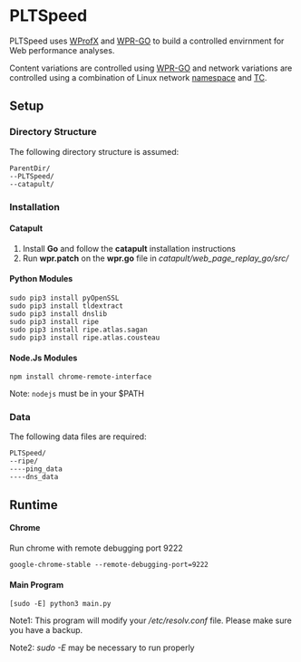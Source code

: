 PLTSpeed
=======================

PLTSpeed uses [WProfX] and [WPR-GO] to build a controlled envirnment for Web performance analyses.

Content variations are controlled using [WPR-GO] and network variations are controlled using a combination of Linux network [namespace] and [TC].

[WProfX]: https://github.com/jnejati/WProfX
[WPR-GO]:https://github.com/catapult-project/catapult/blob/master/web_page_replay_go/README.md
[namespace]:http://man7.org/linux/man-pages/man7/namespaces.7.html
[TC]:http://tldp.org/HOWTO/Traffic-Control-HOWTO/intro.html

Setup
-----

### Directory Structure
The following directory structure is assumed:

    ParentDir/
    --PLTSpeed/
    --catapult/
      
### Installation
#### Catapult
1. Install __Go__ and follow the __catapult__ installation instructions
2. Run __wpr.patch__ on the __wpr.go__ file in _catapult/web_page_replay_go/src/_

#### Python Modules

    sudo pip3 install pyOpenSSL
    sudo pip3 install tldextract
    sudo pip3 install dnslib
    sudo pip3 install ripe
    sudo pip3 install ripe.atlas.sagan
    sudo pip3 install ripe.atlas.cousteau
  
#### Node.Js Modules

    npm install chrome-remote-interface
    
Note: ```nodejs``` must be in your $PATH

### Data
The following data files are required:

    PLTSpeed/
    --ripe/
    ----ping_data
    ----dns_data
    
Runtime
-----

#### Chrome

Run chrome with remote debugging port 9222

    google-chrome-stable --remote-debugging-port=9222

#### Main Program

    [sudo -E] python3 main.py

Note1: This program will modify your _/etc/resolv.conf_ file. Please make sure you have a backup.

Note2: _sudo -E_ may be necessary to run properly
